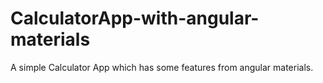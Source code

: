 # CalculatorApp-with-angular-materials
A simple Calculator App which has some features from angular materials.
